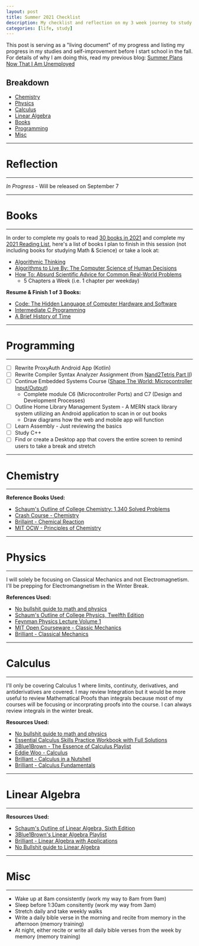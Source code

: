```yaml
---
layout: post                                                                    
title: Summer 2021 Checklist
description: My checklist and reflection on my 3 week journey to study and improve myself
categories: [life, study]
---
```


This post is serving as a "living document" of my progress and listing my progress 
in my studies and self-improvement before I start school in the fall. For 
details of why I am doing this, read my previous blog: [Summer Plans Now That I Am Unemployed](../plans-for-summer)

## Breakdown
* [Chemistry](#chem)
* [Physics](#physics)
* [Calculus](#calc)
* [Linear Algebra](#algebra)
* [Books](#books)
* [Programming](#programming)
* [Misc](#misc)

---

# Reflection

---

*In Progress* - Will be released on September 7

<a id = "books"/>

---

# Books

---

In order to complete my goals to read [30 books in 2021](https://www.goodreads.com/user_challenges/26641939) and complete my 
[2021 Reading List](../books-i-read-2021), here's a list of books I plan to 
finish in this session (not including books for studying Math & Science) or take a look at:
* [Algorithmic Thinking](https://www.goodreads.com/book/show/52555533-algorithmic-thinking%22)
* [Algorithms to Live By: The Computer Science of Human Decisions](https://www.goodreads.com/book/show/25666050-algorithms-to-live-by%22)
* [How To: Absurd Scientific Advice for Common Real-World Problems](https://www.goodreads.com/book/show/43852758-how-to)
    * 5 Chapters a Week (i.e. 1 chapter per weekday)

**Resume & Finish 1 of 3 Books:**
* [Code: The Hidden Language of Computer Hardware and Software](https://www.goodreads.com/book/show/44882.Code)
* [Intermediate C Programming](https://www.goodreads.com/book/show/26337200-intermediate-c-programming?ac=1&from_search=true&qid=6125ewSx13&rank=2)
* [A Brief History of Time](https://www.goodreads.com/book/show/3869.A_Brief_History_of_Time?ac=1&from_search=true&qid=hL1smtgZGl&rank=2)

<a id = "programming"/>

---

# Programming

---

- [ ] Rewrite ProxyAuth Android App (Kotlin)
- [ ] Rewrite Compiler Syntax Analyzer Assignment (from [Nand2Tetris Part II](https://www.coursera.org/learn/nand2tetris2))
- [ ] Continue Embedded Systems Course ([Shape The World: Microcontroller Input/Output](https://www.edx.org/course/embedded-systems-shape-the-world-microcontroller-i))
    * Complete module C6 (Microcontroller Ports) and C7 (Design and Development Processes)
- [ ] Outline Home Library Management System - A MERN stack library system utilizing an Android application to scan in or out books
    * Draw diagrams how the web and mobile app will function
- [ ] Learn Assembly - Just reviewing the basics
- [ ] Study C++
- [ ] Find or create a Desktop app that covers the entire screen to remind users to take a break and stretch

<a id = "chem"/>

---

# Chemistry

---

**Reference Books Used:**
* [Schaum's Outline of College Chemistry: 1,340 Solved Problems](https://www.amazon.ca/gp/product/007181082X/ref=ppx_yo_dt_b_asin_title_o04_s00?ie=UTF8&psc=1)
* [Crash Course - Chemistry](https://www.youtube.com/playlist?list=PLG61LF8I_OXoh2mhx2YNY9s4ekXiriMAf)
* [Brillaint - Chemical Reaction](https://brilliant.org/courses/chemical-reaction/)
* [MIT OCW - Principles of Chemistry](https://ocw.mit.edu/courses/chemistry/5-111sc-principles-of-chemical-science-fall-2014/index.htm)

<a id = "physics"/>

---

# Physics

---

I will solely be focusing on Classical Mechanics and not Electromagnetism. I'll be prepping for Electromangnetism in the Winter Break.

**References Used:**

* [No bullshit guide to math and physics](https://www.goodreads.com/book/show/22876442-no-bullshit-guide-to-math-and-physics?ac=1&from_search=true&qid=UoU0x3UGEn&rank=1)
* [Schaum's Outline of College Physics, Twelfth Edition ](https://www.amazon.ca/gp/product/1259587398/ref=ppx_yo_dt_b_asin_title_o04_s01?ie=UTF8&psc=1)
* [Feynman Physics Lecture Volume 1](https://www.feynmanlectures.caltech.edu/)
* [MIT Open Courseware - Classic Mechanics](https://www.youtube.com/playlist?list=PLUdYlQf0_sSsb2tNcA3gtgOt8LGH6tJbr)
* [Brilliant - Classical Mechanics](https://brilliant.org/courses/dynamics-bootcamp/)

<a id = "calc"/>

---

# Calculus

---

I'll only be covering Calculus 1 where limits, continuty, derivatives, and antiderivatives are covered. I may review Integration but it would be more useful 
to review Mathematical Proofs than integrals because most of my courses will be focusing or incorprating proofs into the course. I can always review 
integrals in the winter break.

**Resources Used:**

* [No bullshit guide to math and physics](https://www.goodreads.com/book/show/22876442-no-bullshit-guide-to-math-and-physics?ac=1&from_search=true&qid=UoU0x3UGEn&rank=1)
* [Essential Calculus Skills Practice Workbook with Full Solutions](https://www.amazon.ca/gp/product/1941691242/ref=ppx_yo_dt_b_asin_title_o05_s00?ie=UTF8&psc=1) 
* [3Blue1Brown - The Essence of Calculus Playlist](https://www.youtube.com/playlist?list=PLZHQObOWTQDMsr9K-rj53DwVRMYO3t5Yr)
* [Eddie Woo - Calculus](https://www.youtube.com/playlist?list=PLmxWmlga0Kgoe-gvtTW4i32Lc_3JI_bEK)
* [Brilliant - Calculus in a Nutshell](https://brilliant.org/courses/calculus-nutshell/)
* [Brilliant - Calculus Fundamentals](https://brilliant.org/courses/calculus-done-right/)


<a id = "algebra"/>

---

# Linear Algebra

---

**Resources Used:**
* [Schaum's Outline of Linear Algebra, Sixth Edition](https://www.amazon.ca/gp/product/1260011445/ref=ppx_yo_dt_b_asin_title_o04_s01?ie=UTF8&psc=1)
* [3Blue1Brown's Linear Algebra Playlist](https://www.youtube.com/watch?v=kjBOesZCoqc&list=PL0-GT3co4r2y2YErbmuJw2L5tW4Ew2O5B)
* [Brilliant - Linear Algebra with Applications](https://brilliant.org/courses/lin-alg/)
* [No Bullshit guide to Linear Algebra]()

<a id = "misc"/>

---

# Misc

---

* Wake up at 8am consistently (work my way to 8am from 9am)
* Sleep before 1:30am consitently (work my way from 3am)
* Stretch daily and take weekly walks
* Write a daily bible verse in the morning and recite from memory in the afternoon (memory training)
* At night, either recite or write all daily bible verses from the week by memory (memory training)
